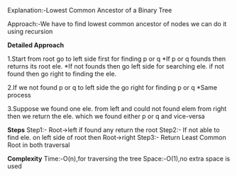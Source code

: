 Explanation:-Lowest Common Ancestor of a Binary Tree

Approach:-We have to find lowest common ancestor of nodes we can do it using recursion

**Detailed Approach**

1.Start from root go to left side first for finding p or q
	*If p or q founds then returns its root ele.
	*If not founds then go left side for searching ele. if not found then go right to finding the ele.

2.If we not found p or q to left side the go right for finding p or q
	*Same process

3.Suppose we found one ele. from left and could not found elem from right then we return the ele. which we found either p or q and 		vice-versa

**Steps**
Step1:- Root->left if found any return the root
Step2:- If not able to find ele. on left side of root then Root->right 
Step3:- Return Least Common Root in both traversal

**Complexity**
Time:-O(n),for traversing the tree
Space:-O(1),no extra space is used